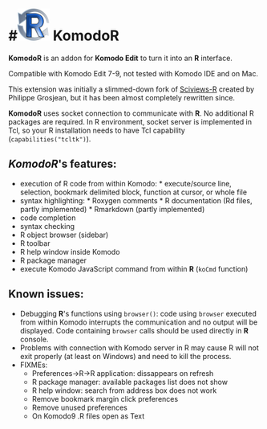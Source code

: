 #![KomodoR logo](src/skin/images/appicon.png) KomodoR
===========================


**KomodoR** is an addon for **Komodo Edit** to turn it into an **R** interface.

Compatible with Komodo Edit 7-9, not tested with Komodo IDE and on Mac.

This extension was initially a slimmed-down fork of
[Sciviews-R](http://komodoide.com/packages/addons/sciviews-r/) created by 
Philippe Grosjean, but it has been almost completely rewritten since.

**KomodoR** uses socket connection to communicate with **R**. No additional R 
packages are required. In R environment, socket server is implemented in Tcl, so
your R installation needs to have Tcl capability (`capabilities("tcltk")`).

## *KomodoR*'s features:
* execution of R code from within Komodo:
      * execute/source line, selection, bookmark delimited block, function at 
        cursor, or whole file 
* syntax highlighting:
      * Roxygen comments
      * R documentation (Rd files, partly implemented)
      * Rmarkdown (partly implemented)
* code completion
* syntax checking
* R object browser (sidebar)
* R toolbar
* R help window inside Komodo
* R package manager
* execute Komodo JavaScript command from within **R** (`koCmd` function)


## Known issues:
* Debugging **R**'s functions using `browser()`: code using `browser` executed
 from within Komodo interrupts the communication and no output will be 
 displayed. Code containing `browser` calls should be used directly 
 in **R** console.
* Problems with connection with Komodo server in R may cause R will not exit 
properly (at least on Windows) and need to kill the process.
* FIXMEs:
    * Preferences->R->R application: dissappears on refresh
    * R package manager: available packages list does not show
    * R help window: search from address box does not work
    * Remove bookmark margin click preferences
    * Remove unused preferences
    * On Komodo9 .R files open as Text




